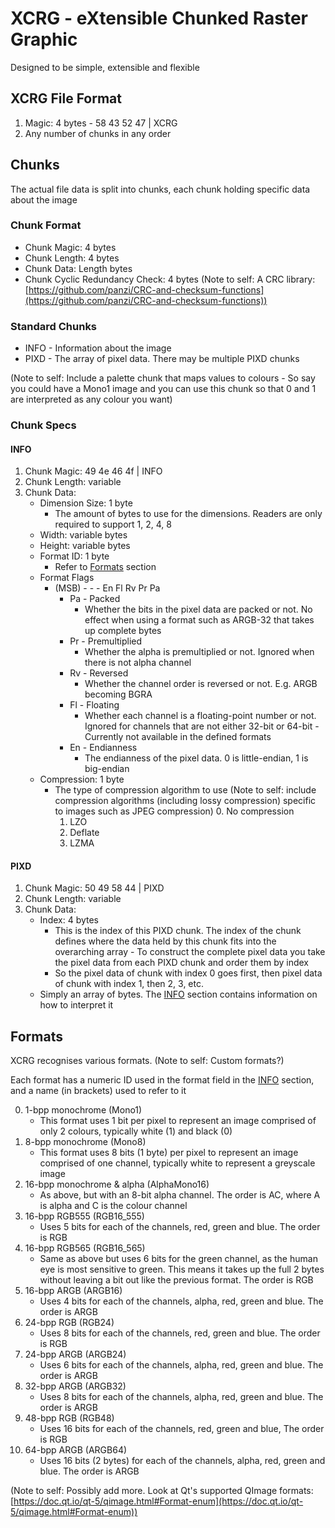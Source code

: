 # XCRG - eXtensible Chunked Raster Graphic

Designed to be simple, extensible and flexible

## XCRG File Format

1. Magic: 4 bytes - 58 43 52 47 | XCRG
2. Any number of chunks in any order

## Chunks

The actual file data is split into chunks, each chunk holding specific data about the image

### Chunk Format

- Chunk Magic: 4 bytes
- Chunk Length: 4 bytes
- Chunk Data: Length bytes
- Chunk Cyclic Redundancy Check: 4 bytes (Note to self: A CRC library: [https://github.com/panzi/CRC-and-checksum-functions](https://github.com/panzi/CRC-and-checksum-functions))

### Standard Chunks

- INFO - Information about the image
- PIXD - The array of pixel data. There may be multiple PIXD chunks

(Note to self: Include a palette chunk that maps values to colours - So say you could have a Mono1 image and you can use this chunk so that 0 and 1 are interpreted as any colour you want)

### Chunk Specs

#### INFO

1. Chunk Magic: 49 4e 46 4f | INFO
2. Chunk Length: variable
3. Chunk Data:
    - Dimension Size: 1 byte
        - The amount of bytes to use for the dimensions. Readers are only required to support 1, 2, 4, 8
    - Width: variable bytes
    - Height: variable bytes
    - Format ID: 1 byte
        - Refer to [Formats](#formats) section
    - Format Flags
        - (MSB) - - - En Fl Rv Pr Pa
            - Pa - Packed
                - Whether the bits in the pixel data are packed or not. No effect when using a format such as ARGB-32 that takes up complete bytes
            - Pr - Premultiplied
                - Whether the alpha is premultiplied or not. Ignored when there is not alpha channel
            - Rv - Reversed
                - Whether the channel order is reversed or not. E.g. ARGB becoming BGRA
            - Fl - Floating
                - Whether each channel is a floating-point number or not. Ignored for channels that are not either 32-bit or 64-bit - Currently not available in the defined formats
            - En - Endianness
                - The endianness of the pixel data. 0 is little-endian, 1 is big-endian
    - Compression: 1 byte
        - The type of compression algorithm to use (Note to self: include compression algorithms (including lossy compression) specific to images such as JPEG compression)
            0. No compression
            1. LZO
            2. Deflate
            3. LZMA

#### PIXD

1. Chunk Magic: 50 49 58 44 | PIXD
2. Chunk Length: variable
3. Chunk Data:
    - Index: 4 bytes
        - This is the index of this PIXD chunk. The index of the chunk defines where the data held by this chunk fits into the overarching array - To construct the complete pixel data you take the pixel data from each PIXD chunk and order them by index
        - So the pixel data of chunk with index 0 goes first, then pixel data of chunk with index 1, then 2, 3, etc.
    - Simply an array of bytes. The [INFO](#info) section contains information on how to interpret it

## Formats

XCRG recognises various formats. (Note to self: Custom formats?)

Each format has a numeric ID used in the format field in the [INFO](#info) section, and a name (in brackets) used to refer to it

0. 1-bpp monochrome (Mono1)
    - This format uses 1 bit per pixel to represent an image comprised of only 2 colours, typically white (1) and black (0)
1. 8-bpp monochrome (Mono8)
    - This format uses 8 bits (1 byte) per pixel to represent an image comprised of one channel, typically white to represent a greyscale image
2. 16-bpp monochrome & alpha (AlphaMono16)
    - As above, but with an 8-bit alpha channel. The order is AC, where A is alpha and C is the colour channel
4. 16-bpp RGB555 (RGB16_555)
    - Uses 5 bits for each of the channels, red, green and blue. The order is RGB
6. 16-bpp RGB565 (RGB16_565)
    - Same as above but uses 6 bits for the green channel, as the human eye is most sensitive to green. This means it takes up the full 2 bytes without leaving a bit out like the previous format. The order is RGB
7. 16-bpp ARGB (ARGB16)
    - Uses 4 bits for each of the channels, alpha, red, green and blue. The order is ARGB
8. 24-bpp RGB (RGB24)
    - Uses 8 bits for each of the channels, red, green and blue. The order is RGB
9. 24-bpp ARGB (ARGB24)
    - Uses 6 bits for each of the channels, alpha, red, green and blue. The order is ARGB
10. 32-bpp ARGB (ARGB32)
    - Uses 8 bits for each of the channels, alpha, red, green and blue. The order is ARGB
11. 48-bpp RGB (RGB48)
    - Uses 16 bits for each of the channels, red, green and blue, The order is RGB
13. 64-bpp ARGB (ARGB64)
    - Uses 16 bits (2 bytes) for each of the channels, alpha, red, green and blue. The order is ARGB

(Note to self: Possibly add more. Look at Qt's supported QImage formats: [https://doc.qt.io/qt-5/qimage.html#Format-enum](https://doc.qt.io/qt-5/qimage.html#Format-enum))